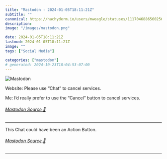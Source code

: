 ```yaml
---
title: "Mastodon - 2024-01-05T18:11:21Z"
subtitle: ""
canonical: https://hachyderm.io/users/mweagle/statuses/111704688656025621
description:
image: "/images/mastodon.png"

date: 2024-01-05T18:11:21Z
lastmod: 2024-01-05T18:11:21Z
image: ""
tags: ["Social Media"]

categories: ["mastodon"]
# generated: 2024-10-23T18:04:53-07:00
---
```

![Mastodon](/images/mastodon.png)

<p>Website: Please use “Chat” to cancel services.</p><p>Me: I’d really prefer to use the “Cancel” button to cancel services.</p>


###### [Mastodon Source 🐘](https://hachyderm.io/@mweagle/111704688656025621)

___

<p>This Chat could have been an Action Button.</p>


###### [Mastodon Source 🐘](https://hachyderm.io/@mweagle/111704766318618868)

___
